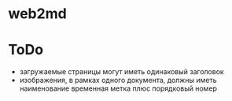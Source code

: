 # web2md

# ToDo
- загружаемые страницы могут иметь одинаковый заголовок
- изображения, в рамках одного документа, должны иметь наименование временная метка плюс порядковый номер